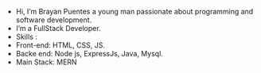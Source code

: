 - Hi, I’m Brayan Puentes a young man passionate about programming and software development.
- I’m a FullStack Developer.
- Skills :
- Front-end: HTML, CSS, JS.
- Backe end: Node js, ExpressJs, Java, Mysql.
- Main Stack: MERN
<!---
SMITH367/SMITH367 is a ✨ special ✨ repository because its `README.md` (this file) appears on your GitHub profile.
You can click the Preview link to take a look at your changes.
--->
